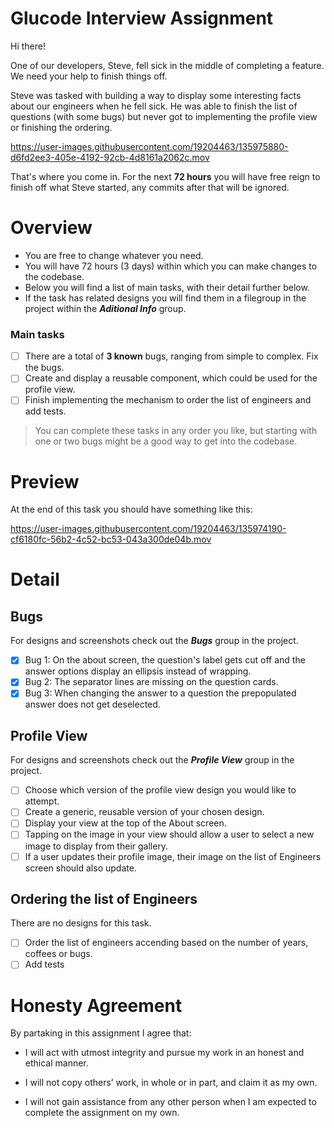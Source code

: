 # Glucode Interview Assignment

Hi there! 

One of our developers, Steve, fell sick in the middle of completing a feature. We need your help to finish things off.

Steve was tasked with building a way to display some interesting facts about our engineers when he fell sick. He was able to finish the list of questions (with some bugs) but never got to implementing the profile view or finishing the ordering.

https://user-images.githubusercontent.com/19204463/135975880-d6fd2ee3-405e-4192-92cb-4d8161a2062c.mov

That's where you come in.
For the next **72 hours** you will have free reign to finish off what Steve started, any commits after that will be ignored.


# Overview
- You are free to change whatever you need.
- You will have 72 hours (3 days) within which you can make changes to the codebase.
- Below you will find a list of main tasks, with their detail further below.
- If the task has related designs you will find them in a filegroup in the project within the ***Aditional Info*** group.

### Main tasks
- [ ] There are a total of **3 known** bugs, ranging from simple to complex. Fix the bugs.
- [ ] Create and display a reusable component, which could be used for the profile view.
- [ ] Finish implementing the mechanism to order the list of engineers and add tests.

> You can complete these tasks in any order you like, but starting with one or two bugs might be a good way to get into the codebase.

# Preview
At the end of this task you should have something like this:

https://user-images.githubusercontent.com/19204463/135974190-cf6180fc-56b2-4c52-bc53-043a300de04b.mov

# Detail
## Bugs
For designs and screenshots check out the ***Bugs*** group in the project. 
- [x] Bug 1: On the about screen, the question's label gets cut off and the answer options display an ellipsis instead of wrapping.
- [x] Bug 2: The separator lines are missing on the question cards.
- [x] Bug 3: When changing the answer to a question the prepopulated answer does not get deselected.

## Profile View
For designs and screenshots check out the ***Profile View*** group in the project.
- [ ] Choose which version of the profile view design you would like to attempt.
- [ ] Create a generic, reusable version of your chosen design.
- [ ] Display your view at the top of the About screen.
- [ ] Tapping on the image in your view should allow a user to select a new image to display from their gallery.
- [ ] If a user updates their profile image, their image on the list of Engineers screen should also update.

## Ordering the list of Engineers
There are no designs for this task.
- [ ] Order the list of engineers accending based on the number of years, coffees or bugs.
- [ ] Add tests

# Honesty Agreement

By partaking in this assignment I agree that:

- I will act with utmost integrity and pursue my work in an honest and ethical manner.

- I will not copy others’ work, in whole or in part, and claim it as my own.

- I will not gain assistance from any other person when I am expected to complete the assignment on my own.
